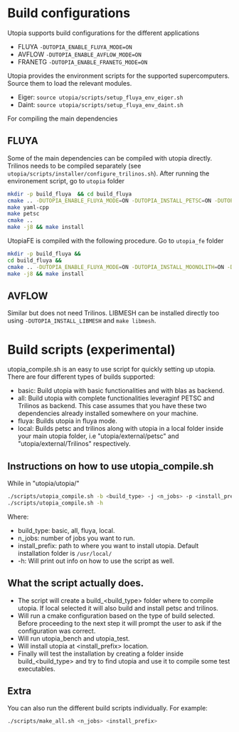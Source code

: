 # Build configurations

Utopia supports build configurations for the different applications

- FLUYA 	`-DUTOPIA_ENABLE_FLUYA_MODE=ON`
- AVFLOW	`-DUTOPIA_ENABLE_AVFLOW_MODE=ON`
- FRANETG 	`-DUTOPIA_ENABLE_FRANETG_MODE=ON`

Utopia provides the environment scripts for the supported supercomputers. Source them to load the relevant modules.

- Eiger: `source utopia/scripts/setup_fluya_env_eiger.sh`
- Daint: `source utopia/scripts/setup_fluya_env_daint.sh`

For compiling the main dependencies

## FLUYA

Some of the main dependencies can be compiled with utopia directly. Trilinos needs to be compiled separately (see `utopia/scripts/installer/configure_trilinos.sh`).
After running the environement script, go to `utopia` folder

```bash
mkdir -p build_fluya  && cd build_fluya
cmake .. -DUTOPIA_ENABLE_FLUYA_MODE=ON -DUTOPIA_INSTALL_PETSC=ON -DUTOPIA_PETSC_ENABLE_SUPERLU=ON -DUTOPIA_INSTALL_YAML_CPP=ON -DTrilinos_DIR=$TRILINOS_DIR/lib64/cmake/Trilinos -DCMAKE_INSTALL_PREFIX=$INSTALL_DIR/utopia_fluya
make yaml-cpp
make petsc
cmake ..
make -j8 && make install
```

UtopiaFE is compiled with the following procedure. Go to `utopia_fe` folder

```bash
mkdir -p build_fluya &&
cd build_fluya &&
cmake .. -DUTOPIA_ENABLE_FLUYA_MODE=ON -DUTOPIA_INSTALL_MOONOLITH=ON -DUtopia_DIR=$INSTALL_DIR/utopia_fluya -DCMAKE_INSTALL_PREFIX=$INSTALL_DIR/utopia_fe_fluya &&
make -j8 && make install
```

## AVFLOW

Similar but does not need Trilinos. LIBMESH can be installed directly too using `-DUTOPIA_INSTALL_LIBMESH` and `make libmesh`.


# Build scripts (experimental)
utopia_compile.sh is an easy to use script for quickly setting up utopia. There are four different types of builds supported:

- basic: Build utopia with basic functionalities and with blas as backend.
- all: Build utopia with complete functionalities leveraginf PETSC and Trilinos as backend. This case assumes that you have these two dependencies already installed somewhere on your machine.
- fluya: Builds utopia in fluya mode.
- local: Builds petsc and trilinos along with utopia in a local folder inside your main utopia folder, i.e "utopia/external/petsc" and "utopia/external/Trilinos" respectively.


## Instructions on how to use utopia_compile.sh
While in "utopia/utopia/"

```bash
./scripts/utopia_compile.sh -b <build_type> -j <n_jobs> -p <install_prefix>
./scripts/utopia_compile.sh -h
```
Where:

- build_type: basic, all, fluya, local.
- n_jobs: number of jobs you want to run.
- install_prefix: path to where you want to install utopia. Default installation folder is `/usr/local/`
- -h: Will print out info on how to use the script as well.

## What the script actually does.
- The script will create a build_<build_type> folder where to compile utopia. If local selected it will also build and install petsc and trilinos.
- Will run a cmake configuration based on the type of build selected. Before proceeding to the next step it will prompt the user to ask if the configuration was correct.
- Will run utopia_bench and utopia_test.
- Will install utopia at <install_prefix> location.
- Finally will test the installation by creating a folder inside build_<build_type> and try to find utopia and use it to compile some test executables.

## Extra
You can also run the different build scripts individually. For example:

```bash
./scripts/make_all.sh <n_jobs> <install_prefix>
```
